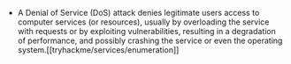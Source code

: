 - A Denial of Service (DoS) attack denies legitimate users access to computer services (or resources), usually by overloading the service with requests or by exploiting vulnerabilities, resulting in a degradation of performance, and possibly crashing the service or even the operating system.[[tryhackme/services/enumeration]]
